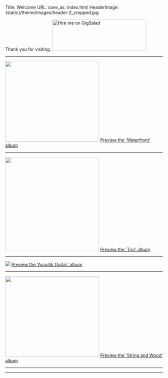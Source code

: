 Title: Welcome
URL:
save_as: index.html
HeaderImage:  {static}/theme/images/header-2_cropped.jpg

Thank you for visiting.
<a href="https://www.gigsalad.com/john_h_clarke_san_diego"><img src="https://cress.gigsalad.com/images/svg/standalone/promokit-links/book-securely/book-securely--dark.svg" alt="Hire me on GigSalad" height="100" width="300"></a><hr>

<a href= "http://waterfront.johnclarkemusic.com/" target="_blank"  title="Preview Album"> <img class="figure-img img-fluid rounded img-thumbnail" width="300" height="258" src="{static}/images/waterfrontCover600x600.jpg"></a> <a href= "http://waterfront.johnclarkemusic.com/" target="_blank"  title="Preview Album">Preview the 'Waterfront' album </a> <hr>


<a href= "http://trio.johnclarkemusic.com/" target="_blank"  title="Preview Album"> <img class="figure-img img-fluid rounded img-thumbnail" width="300"  src="{static}/images/trio_cover.png"></a> <a href= "http://trio.johnclarkemusic.com/" target="_blank"  title="Preview Album">Preview the 'Trio' album </a><hr>


<a href= "http://acoustik_guitar.johnclarkemusic.com/" target="_blank"  title="Preview Album"> <img class="figure-img img-fluid rounded img-thumbnail" src="{static}/images/Acoustik-Guitar-2006-album-cover-300x258.jpg"></a> <a href= "http://acoustik_guitar.johnclarkemusic.com/" target="_blank"  title="Preview Album">Preview the 'Acoutik Guitar' album </a><hr>


<a href= "http://stringandwood.johnclarkemusic.com/" target="_blank"  title="Preview Album"> <img class="figure-img img-fluid rounded img-thumbnail" width="300" height="258" src="https://main.dl6yssa90aeyi.amplifyapp.com/static/images/large.jpeg"></a> <a href= "http://stringandwood.johnclarkemusic.com/" target="_blank"  title="Preview Album">Preview the 'String and Wood' album </a><hr>

---

<!--Guitar Practice Live Stream on Mondays 6pm PST on -->



<!--<ul>-->
 <!--<li> <a href= "https://youtu.be/c63cMXI6Pcc" target="_blank">YouTube</a></li>-->

  <!--<li><a href="https://twitch.com/johnclarkemusic" target="_blank">Twitch</a></li>-->

 <!--</ul>-->



<!--<img class="figure-img img-fluid rounded img-thumbnail" src="{static}/static/images/johnclarkemusic_livestream_image.jpg">-->
<!--<!-- -->
<!--### Now booking Events.   -->

<!--[> [Contact me here with your event details](pages/contact.html) <]-->
